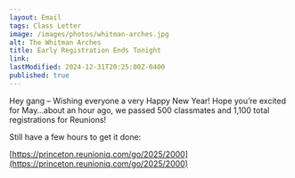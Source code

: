 ```yaml
---
layout: Email
tags: Class Letter
image: /images/photos/whitman-arches.jpg
alt: The Whitman Arches
title: Early Registration Ends Tonight
link: 
lastModified: 2024-12-31T20:25:00Z-0400
published: true
---
```

Hey gang – Wishing everyone a very Happy New Year! Hope you’re excited for May…about an hour ago, we passed 500 classmates and 1,100 total registrations for Reunions!

Still have a few hours to get it done:

[https://princeton.reunioniq.com/go/2025/2000](https://princeton.reunioniq.com/go/2025/2000)
